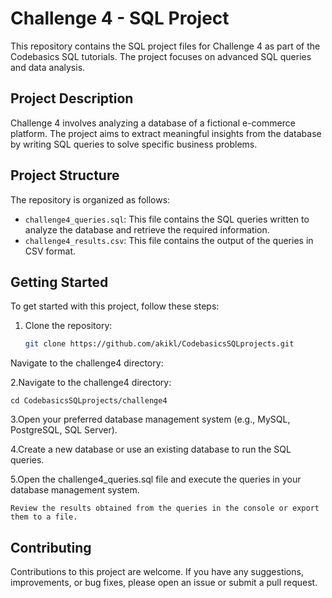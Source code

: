 # Challenge 4 - SQL Project

This repository contains the SQL project files for Challenge 4 as part of the Codebasics SQL tutorials. The project focuses on advanced SQL queries and data analysis.

## Project Description

Challenge 4 involves analyzing a database of a fictional e-commerce platform. The project aims to extract meaningful insights from the database by writing SQL queries to solve specific business problems.

## Project Structure

The repository is organized as follows:

- `challenge4_queries.sql`: This file contains the SQL queries written to analyze the database and retrieve the required information.
- `challenge4_results.csv`: This file contains the output of the queries in CSV format.

## Getting Started

To get started with this project, follow these steps:

1. Clone the repository:

   ```bash
   git clone https://github.com/akikl/CodebasicsSQLprojects.git
Navigate to the challenge4 directory:

2.Navigate to the challenge4 directory:

    cd CodebasicsSQLprojects/challenge4

3.Open your preferred database management system (e.g., MySQL, PostgreSQL, SQL Server).

4.Create a new database or use an existing database to run the SQL queries.

5.Open the challenge4_queries.sql file and execute the queries in your database management system.

    Review the results obtained from the queries in the console or export them to a file.

## Contributing
Contributions to this project are welcome. If you have any suggestions, improvements, or bug fixes, please open an issue or submit a pull request.
